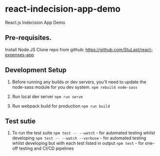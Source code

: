 # react-indecision-app-demo
React.js Indecision App Demo

##  Pre-requisites.

Install Node.JS
Clone repo from github:  https://github.com/StuLast/react-expenses-app

##  Development Setup
1.  Before running any builds or dev servers, you'll need to update the node-sass module for you dev system.
```npm rebuild node-sass```

2. Run local dev server
```npm run serve```

3. Run webpack build for production
```npm run build```

##  Test sutie

1.  To run the test suite
```npm test -- --watch``` - for automated testing whilst developing
```npm test -- --watch --verbose``` - for automated testing whilst developing but with each test listed in output
```npm test``` - for one-off testing and CI/CD pipelines